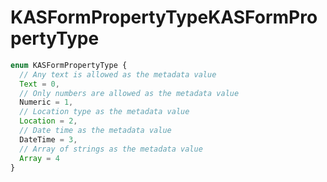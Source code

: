 # <a name="kasformpropertytype"></a><span data-ttu-id="40987-101">KASFormPropertyType</span><span class="sxs-lookup"><span data-stu-id="40987-101">KASFormPropertyType</span></span>
```typescript
enum KASFormPropertyType {
  // Any text is allowed as the metadata value
  Text = 0,
  // Only numbers are allowed as the metadata value
  Numeric = 1,
  // Location type as the metadata value
  Location = 2,
  // Date time as the metadata value
  DateTime = 3,
  // Array of strings as the metadata value
  Array = 4
}
```
